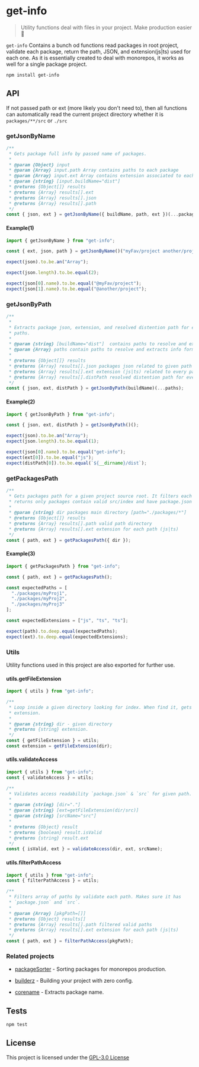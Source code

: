 # get-info

> Utility functions deal with files in your project. Make production easier :mag_right:

`get-info` Contains a bunch od functions read packages in root project,
validate each package, return the path, JSON, and extension(js|ts) used for each
one. As it is essentially created to deal with monorepos, it works as well for a
single package project.

```bash
npm install get-info
```

## API

If not passed path or ext (more likely you don't need to), then all functions
can automatically read the current project directory whether it is
`packages/**/src` or `./src`

### getJsonByName

```js
/**
 * Gets package full info by passed name of packages.
 *
 * @param {Object} input
 * @param {Array} input.path Array contains paths to each package
 * @param {Array} input.ext Array contains extension associated to each package
 * @param {string} [input.buildName="dist"]
 * @returns {Object[]} results
 * @returns {Array} results[].ext
 * @returns {Array} results[].json
 * @returns {Array} results[].path
 */
const { json, ext } = getJsonByName({ buildName, path, ext })(...packagesName);
```

#### Example(1)

```js
import { getJsonByName } from "get-info";

const { ext, json, path } = getJsonByName()("myFav/project another/project");

expect(json).to.be.an("Array");

expect(json.length).to.be.equal(2);

expect(json[0].name).to.be.equal("@myFav/project");
expect(json[1].name).to.be.equal("@another/project");
```

### getJsonByPath

```js
/**
 *
 * Extracts package json, extension, and resolved distention path for each given
 * paths.
 *
 * @param {string} [buildName="dist"]  contains paths to resolve and extracts info form.
 * @param {Array} paths contain paths to resolve and extracts info form.
 *
 * @returns {Object[]} results
 * @returns {Array} results[].json packages json related to given path
 * @returns {Array} results[].ext extension (js|ts) related to every path
 * @returns {Array} results[].distPath resolved distention path for every path
 */
const { json, ext, distPath } = getJsonByPath(buildName)(...paths);
```

#### Example(2)

```js
import { getJsonByPath } from "get-info";

const { json, ext, distPath } = getJsonByPath()();

expect(json).to.be.an("Array");
expect(json.length).to.be.equal(1);

expect(json[0].name).to.be.equal("get-info");
expect(ext[0]).to.be.equal("js");
expect(distPath[0]).to.be.equal(`${__dirname}/dist`);
```

### getPackagesPath

```js
/**
 * Gets packages path for a given project source root. It filters each path
 * returns only packages contain valid src/index and have package.json
 *
 * @param {string} dir packages main directory [path="./packages/*"]
 * @returns {Object[]} results
 * @returns {Array} results[].path valid path directory
 * @returns {Array} results[].ext extension for each path (js|ts)
 */
const { path, ext } = getPackagesPath({ dir });
```

#### Example(3)

```js
import { getPackagesPath } from "get-info";

const { path, ext } = getPackagesPath();

const expectedPaths = [
  "./packages/myProj1",
  "./packages/myProj2",
  "./packages/myProj3"
];

const expectedExtensions = ["js", "ts", "ts"];

expect(path).to.deep.equal(expectedPaths);
expect(ext).to.deep.equal(expectedExtensions);
```

### Utils

Utility functions used in this project are also exported for further use.

#### utils.getFileExtension

```js
import { utils } from "get-info";

/**
 * Loop inside a given directory looking for index. When find it, gets its
 * extension.
 *
 * @param {string} dir - given directory
 * @returns {string} extension.
 */
const { getFileExtension } = utils;
const extension = getFileExtension(dir);
```

#### utils.validateAccess

```js
import { utils } from "get-info";
const { validateAccess } = utils;

/**
 * Validates access readability `package.json` & `src` for given path.
 *
 * @param {string} [dir="."]
 * @param {string} [ext=getFileExtension(dir/src)]
 * @param {string} [srcName="src"]
 *
 * @returns {Object} result
 * @returns {boolean} result.isValid
 * @returns {string} result.ext
 */
const { isValid, ext } = validateAccess(dir, ext, srcName);
```

#### utils.filterPathAccess

```js
import { utils } from "get-info";
const { filterPathAccess } = utils;

/**
 * Filters array of paths by validate each path. Makes sure it has
 * `package.json` and `src`.
 *
 * @param {Array} [pkgPath=[]]
 * @returns {Object} results[]
 * @returns {Array} results[].path filtered valid paths
 * @returns {Array} results[].ext extension for each path (js|ts)
 */
const { path, ext } = filterPathAccess(pkgPath);
```

### Related projects

- [packageSorter](https://github.com/jalal246/packageSorter) - Sorting packages
  for monorepos production.

- [builderz](https://github.com/jalal246/builderz) - Building your project with zero config.

- [corename](https://github.com/jalal246/corename) - Extracts package name.

## Tests

```sh
npm test
```

## License

This project is licensed under the [GPL-3.0 License](https://github.com/jalal246/get-info/blob/master/LICENSE)
